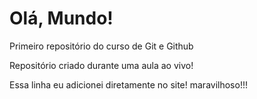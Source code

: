 # Olá, Mundo!
Primeiro repositório do curso de Git e Github
 
Repositório criado durante uma aula ao vivo!

Essa linha eu adicionei diretamente no site! maravilhoso!!!
